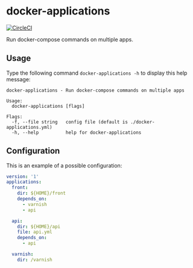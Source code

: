 # docker-applications

[![CircleCI](https://circleci.com/gh/Lajule/docker-applications/tree/master.svg?style=svg&circle-token=3bb0c1914c37e942e3b5597f4789cac8943c67e2)](https://circleci.com/gh/Lajule/docker-applications/tree/master)

Run docker-compose commands on multiple apps.

## Usage

Type the following command `docker-applications -h` to display this help message:

```
docker-applications - Run docker-compose commands on multiple apps

Usage:
  docker-applications [flags]

Flags:
  -f, --file string   config file (default is ./docker-applications.yml)
  -h, --help          help for docker-applications
```

## Configuration

This is an example of a possible configuration:

```yaml
version: '1'
applications:
  front:
    dir: ${HOME}/front
    depends_on:
      - varnish
      - api

  api:
    dir: ${HOME}/api
    file: api.yml
    depends_on:
      - api

  varnish:
    dir: /varnish
```
